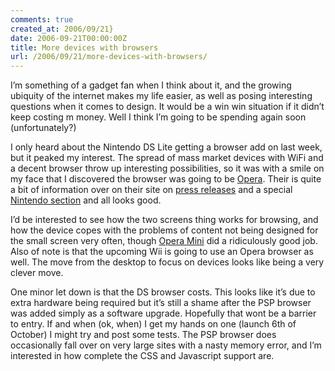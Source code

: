 ```yaml
---
comments: true
created_at: 2006/09/21}
date: 2006-09-21T00:00:00Z
title: More devices with browsers
url: /2006/09/21/more-devices-with-browsers/
---
```


<p>
I’m something of a gadget fan when I think about it, and the growing ubiquity of the internet makes my life easier, as well as posing interesting questions when it comes to design. It would be a win win situation if it didn’t keep costing m money. Well I think I’m going to be spending again soon (unfortunately?)

</p>
<p>
I only heard about the Nintendo DS Lite getting a browser add on last week, but it peaked my interest. The spread of mass market devices with WiFi and a decent browser throw up interesting possibilities, so it was with a smile on my face that I discovered the browser was going to be <a href="http://opera.com">Opera</a>. Their is quite a bit of information over on their site on <a href="http://www.opera.com/pressreleases/en/2006/02/15/">press releases</a> and a special <a href="http://www.opera.com/products/devices/nintendo/">Nintendo section</a> and all looks good.

</p>
<p>
I’d be interested to see how the two screens thing works for browsing, and how the device copes with the problems of content not being designed for the small screen very often, though <a href="http://www.opera.com/products/mobile/operamini/">Opera Mini</a> did a ridiculously good job. Also of note is that the upcoming Wii is going to use an Opera browser as well. The move from the desktop to focus on devices looks like being a very clever move.

</p>
<p>
One minor let down is that the DS browser costs. This looks like it’s due to extra hardware being required but it’s still a shame after the PSP browser was added simply as a software upgrade. Hopefully that wont be a barrier to entry. If and when (ok, when) I get my hands on one (launch 6th of October) I might try and post some tests. The PSP browser does occasionally fall over on very large sites with a nasty memory error, and I’m interested in how complete the CSS and Javascript support are.

</p>
